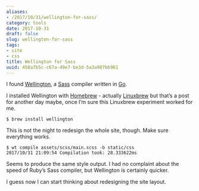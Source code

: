 ```yaml
---
aliases:
- /2017/10/31/wellington-for-sass/
category: tools
date: 2017-10-31
draft: false
slug: wellington-for-sass
tags:
- site
- css
title: Wellington for Sass
uuid: 458a7b5c-c67a-49e7-be3d-5a3a987bb961
---
```


[Wellington]: https://getwt.io/
[Sass]: http://sass-lang.com/
[Go]: https://golang.org/

I found [Wellington][], a [Sass][] compiler written in [Go][].

[Homebrew]: https://brew.sh/
[Linuxbrew]: http://linuxbrew.sh/

I installed Wellington with [Homebrew][] -
actually [Linuxbrew][] but that’s a post for another day maybe, once I’m sure
this Linuxbrew experiment worked for me.

    $ brew install wellington

This is not the night to redesign the whole site, though. Make sure everything
works.

    $ wt compile assets/scss/main.scss -b static/css
    2017/10/31 21:09:54 Compilation took: 28.333622ms

Seems to produce the same style output. I had no complaint about the speed of
Ruby’s Sass compiler, but Wellington is certainly quicker.

I guess now I can start thinking about redesigning the site layout.